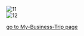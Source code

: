 
<img class="w75percent" src="/images/bt/us/sd1.jpg" alt="11"><br>
<img class="w75percent" src="/images/bt/us/sd2.jpg" alt="12">

[go to My-Business-Trip page](/Midterm/My-Business-Trip/My-BusinessTrip.html)